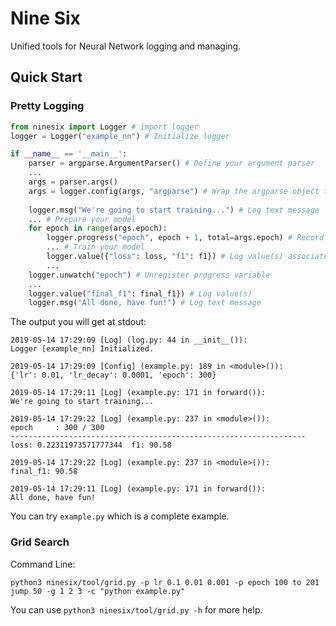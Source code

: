 # Nine Six

Unified tools for Neural Network logging and managing.

## Quick Start

### Pretty Logging 

```python
from ninesix import Logger # import logger
logger = Logger("example_nn") # Initialize logger

if __name__ == '__main__':
    parser = argparse.ArgumentParser() # Define your argument parser
    ... 
    args = parser.args()
    args = logger.config(args, "argparse") # Wrap the argparse object to log config
    
    logger.msg("We're going to start training...") # Log text message
    ... # Prepare your model
    for epoch in range(args.epoch):
        logger.progress("epoch", epoch + 1, total=args.epoch) # Record epoch as a progress variable
        ... # Train your model
        logger.value({"loss": loss, "f1": f1}) # Log value(s) associated with progress variable(s)
        ...
    logger.unwatch("epoch") # Unregister progress variable
    ...
    logger.value("final_f1": final_f1}) # Log value(s)
    logger.msg("All done, have fun!") # Log text message
```
The output you will get at stdout:
```
2019-05-14 17:29:09 [Log] (log.py: 44 in __init__()):
Logger [example_nn] Initialized.

2019-05-14 17:29:09 [Config] (example.py: 189 in <module>()):
{'lr': 0.01, 'lr_decay': 0.0001, 'epoch': 300}

2019-05-14 17:29:11 [Log] (example.py: 171 in forward()):
We're going to start training...

2019-05-14 17:29:22 [Log] (example.py: 237 in <module>()):
epoch     : 300 / 300                                       
------------------------------------------------------------------
loss: 0.22311973571777344  f1: 90.58  

2019-05-14 17:29:22 [Log] (example.py: 237 in <module>()):
final_f1: 90.58

2019-05-14 17:29:11 [Log] (example.py: 171 in forward()):
All done, have fun!
```

You can try `example.py` which is a complete example.

### Grid Search

Command Line: 
```
python3 ninesix/tool/grid.py -p lr 0.1 0.01 0.001 -p epoch 100 to 201 jump 50 -g 1 2 3 -c "python example.py"
```

You can use `python3 ninesix/tool/grid.py -h` for more help.
